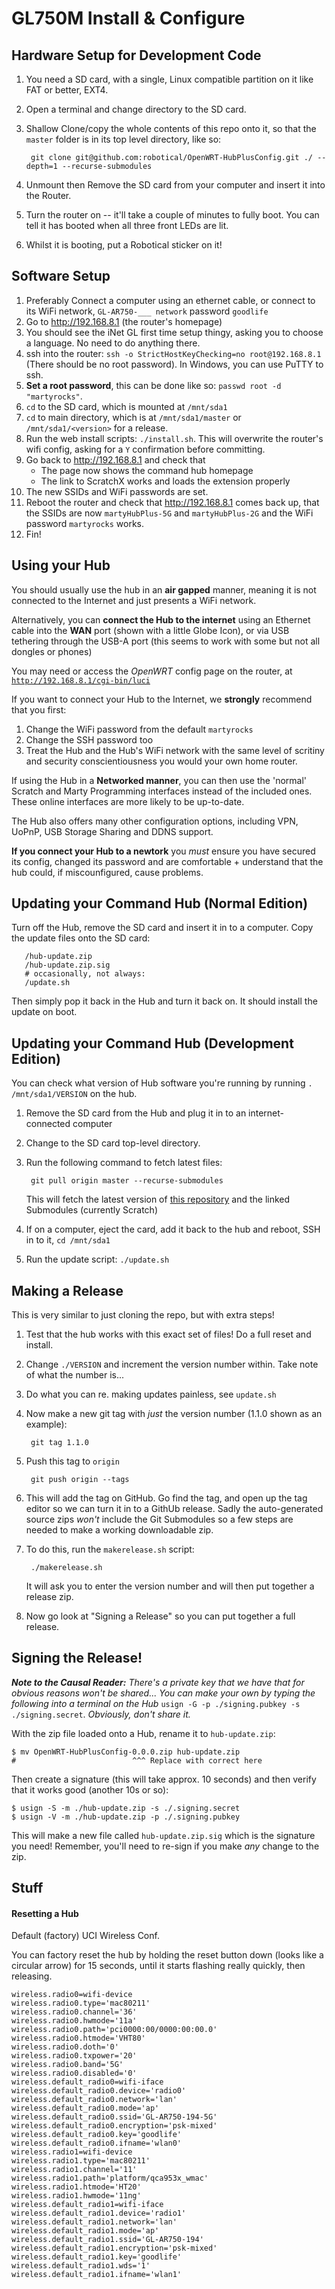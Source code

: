 GL750M Install & Configure
===

Hardware Setup for Development Code
-----------------------------------

1. You need a SD card, with a single, Linux compatible partition on it like FAT or better, EXT4.
2. Open a terminal and change directory to the SD card.
3. Shallow Clone/copy the whole contents of this repo onto it, so that the `master` folder is in its
   top level directory, like so:

        git clone git@github.com:robotical/OpenWRT-HubPlusConfig.git ./ --depth=1 --recurse-submodules

4. Unmount then Remove the SD card from your computer and insert it into the Router.
5. Turn the router on -- it'll take a couple of minutes to fully boot. You can tell it has booted
   when all three front LEDs are lit.
6. Whilst it is booting, put a Robotical sticker on it!


Software Setup
--------------

1. Preferably Connect a computer using an ethernet cable, or connect to its WiFi network,
   `GL-AR750-___ network` password `goodlife`
2. Go to http://192.168.8.1 (the router's homepage)
3. You should see the iNet GL first time setup thingy, asking you to choose a language. No need
   to do anything there.
4. ssh into the router: `ssh -o StrictHostKeyChecking=no root@192.168.8.1` (There should be no
   root password). In Windows, you can use PuTTY to ssh.
5. **Set a root password**, this can be done like so: `passwd root -d "martyrocks"`.
6. `cd` to the SD card, which is mounted at `/mnt/sda1`
6. `cd` to main directory, which is at `/mnt/sda1/master` or `/mnt/sda1/<version>` for a release.
7. Run the web install scripts: `./install.sh`.  This will overwrite the router's wifi config,
   asking for a `Y` confirmation before committing.
8. Go back to http://192.168.8.1 and check that
   * The page now shows the command hub homepage
   * The link to ScratchX works and loads the extension properly
9. The new SSIDs and WiFi passwords are set.
10. Reboot the router and check that http://192.168.8.1 comes back up, that the SSIDs are now
    `martyHubPlus-5G` and `martyHubPlus-2G` and the WiFi password `martyrocks` works. 
11. Fin!


Using your Hub
--------------

You should usually use the hub in an **air gapped** manner, meaning it is not connected to the Internet
and just presents a WiFi network.

Alternatively, you can **connect the Hub to the internet** using an Ethernet cable into the **WAN** port
(shown with a little Globe Icon), or via USB tethering through the USB-A port (this seems to work with
some but not all dongles or phones)

You may need or access the *OpenWRT* config page on the router, at
[`http://192.168.8.1/cgi-bin/luci`](http://192.168.8.1/cgi-bin/luci)

If you want to connect your Hub to the Internet, we **strongly** recommend that you first:

1. Change the WiFi password from the default `martyrocks`
2. Change the SSH password too
3. Treat the Hub and the Hub's WiFi network with the same level of scritiny and security
   conscientiousness you would your own home router.

If using the Hub in a **Networked manner**, you can then use the 'normal' Scratch and Marty Programming
interfaces instead of the included ones. These online interfaces are more likely to be up-to-date.

The Hub also offers many other configuration options, including VPN, UoPnP, USB Storage Sharing and
DDNS support.

**If you connect your Hub to a newtork** you *must* ensure you have secured its config, changed its
password and are comfortable + understand that the hub could, if miscounfigured, cause problems.


Updating your Command Hub (Normal Edition)
------------------------------------------

Turn off the Hub, remove the SD card and insert it in to a computer. Copy the update files onto
the SD card:

       /hub-update.zip
       /hub-update.zip.sig
       # occasionally, not always:
       /update.sh

Then simply pop it back in the Hub and turn it back on. It should install the update on boot.


Updating your Command Hub (Development Edition)
-----------------------------------------------

You can check what version of Hub software you're running by running `. /mnt/sda1/VERSION` on the hub.

1. Remove the SD card from the Hub and plug it in to an internet-connected computer
2. Change to the SD card top-level directory. 
3. Run the following command to fetch latest files:

        git pull origin master --recurse-submodules

    This will fetch the latest version of
    [this repository](https://github.com/robotical/OpenWRT-HubPlusConfig)
    and the linked Submodules (currently Scratch)
4. If on a computer, eject the card, add it back to the hub and reboot, SSH in to it, `cd /mnt/sda1`
4. Run the update script: `./update.sh`


Making a Release
----------------

This is very similar to just cloning the repo, but with extra steps!

1. Test that the hub works with this exact set of files! Do a full reset and install.
2. Change `./VERSION` and increment the version number within. Take note of what the number is...
3. Do what you can re. making updates painless, see `update.sh`
4. Now make a new git tag with *just* the version number (1.1.0 shown as an example):

        git tag 1.1.0

5. Push this tag to `origin`

        git push origin --tags

6. This will add the tag on GitHub. Go find the tag, and open up the tag editor so we can turn
   it in to a GithUb release. Sadly the auto-generated source zips *won't* include the Git Submodules
   so a few steps are needed to make a working downloadable zip.
7. To do this, run the `makerelease.sh` script:

        ./makerelease.sh

   It will ask you to enter the version number and will then put together a release zip.

8. Now go look at "Signing a Release" so you can put together a full release.


Signing the Release!
--------------------

***Note to the Causal Reader:** There's a private key that we have that for obvious
reasons won't be shared... You can make your own by typing the following into a terminal
on the Hub* `usign -G -p ./signing.pubkey -s ./signing.secret`. *Obviously, don't share it.*


With the zip file loaded onto a Hub, rename it to `hub-update.zip`:

```
$ mv OpenWRT-HubPlusConfig-0.0.0.zip hub-update.zip
#                          ^^^ Replace with correct here
```

Then create a signature (this will take approx. 10 seconds) and then verify that it
works good (another 10s or so):

```
$ usign -S -m ./hub-update.zip -s ./.signing.secret
$ usign -V -m ./hub-update.zip -p ./.signing.pubkey
```

This will make a new file called `hub-update.zip.sig` which is the signature you need!
Remember, you'll need to re-sign if you make *any* change to the zip.


Stuff
---

#### Resetting a Hub

Default (factory) UCI Wireless Conf.

You can factory reset the hub by holding the reset button down (looks like a circular arrow)
for 15 seconds, until it starts flashing really quickly, then releasing.

```
wireless.radio0=wifi-device
wireless.radio0.type='mac80211'
wireless.radio0.channel='36'
wireless.radio0.hwmode='11a'
wireless.radio0.path='pci0000:00/0000:00:00.0'
wireless.radio0.htmode='VHT80'
wireless.radio0.doth='0'
wireless.radio0.txpower='20'
wireless.radio0.band='5G'
wireless.radio0.disabled='0'
wireless.default_radio0=wifi-iface
wireless.default_radio0.device='radio0'
wireless.default_radio0.network='lan'
wireless.default_radio0.mode='ap'
wireless.default_radio0.ssid='GL-AR750-194-5G'
wireless.default_radio0.encryption='psk-mixed'
wireless.default_radio0.key='goodlife'
wireless.default_radio0.ifname='wlan0'
wireless.radio1=wifi-device
wireless.radio1.type='mac80211'
wireless.radio1.channel='11'
wireless.radio1.path='platform/qca953x_wmac'
wireless.radio1.htmode='HT20'
wireless.radio1.hwmode='11ng'
wireless.default_radio1=wifi-iface
wireless.default_radio1.device='radio1'
wireless.default_radio1.network='lan'
wireless.default_radio1.mode='ap'
wireless.default_radio1.ssid='GL-AR750-194'
wireless.default_radio1.encryption='psk-mixed'
wireless.default_radio1.key='goodlife'
wireless.default_radio1.wds='1'
wireless.default_radio1.ifname='wlan1'
```

